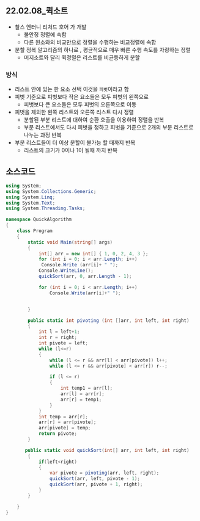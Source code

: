 ## 22.02.08_퀵소트

- 찰스 앤터니 리처드 호어 가 개발
  - 불안정 정렬에 속함
  - 다른 원소와의 비교만으로 정렬을 수행하는 비교정렬에 속함
- 분할 정복 알고리즘의 하나로 , 평균적으로 매우 빠른 수행 속도를 자랑하는 정렬
  - 머지소트와 달리 퀵정렬은 리스트를 비균등하게 분할

### 방식

- 리스트 안에 있는 한 요소 선택 이것을 `피벗`이라고 함
- 피벗 기준으로 피벗보다 작은 요소들은 모두 피벗의 왼쪽으로 
  - 피벗보다 큰 요소들은 모두 피벗의 오른쪽으로 이동
- 피벗을 제외한 왼쪽 리스트와 오른쪽 리스트 다시 정렬
  - 분할된 부분 리스트에 대하여 순환 호출을 이용하여 정렬을 반복
  - 부분 리스트에서도 다시 피벗을 정하고 피벗을 기준으로 2개의 부분 리스트로 나누는 과정 반복
- 부분 리스트들이 더 이상 분할이 불가능 할 때까지 반복
  - 리스트의 크기가 0이나 1이 될때 까지 반복

## 소스코드

```c#
using System;
using System.Collections.Generic;
using System.Linq;
using System.Text;
using System.Threading.Tasks;

namespace QuickAlgorithm
{
    class Program
    {
        static void Main(string[] args)
        {
            int[] arr = new int[] { 1, 0, 2, 4, 3 };
            for (int i = 0; i < arr.Length; i++)
             Console.Write (arr[i]+ " ");
            Console.WriteLine();
            quickSort(arr, 0, arr.Length - 1);

            for (int i = 0; i < arr.Length; i++)
                Console.Write(arr[i]+" ");


        }

        public static int pivoting (int []arr, int left, int right)
        {
            int l = left+1;
            int r = right;
            int pivote = left;
            while (l<=r)
            {
                while (l <= r && arr[l] < arr[pivote]) l++;
                while (l <= r && arr[pivote] < arr[r]) r--;

                if (l <= r)
                {
                    int temp1 = arr[l];
                    arr[l] = arr[r];
                    arr[r] = temp1;
                }
            }
            int temp = arr[r];
            arr[r] = arr[pivote];
            arr[pivote] = temp;
            return pivote;
        }

       public static void quickSort(int[] arr, int left, int right)
        {
            if(left<right)
            {
                var pivote = pivoting(arr, left, right);
                quickSort(arr, left, pivote - 1);
                quickSort(arr, pivote + 1, right);
            }
        }

    }
}

```

